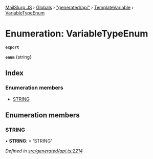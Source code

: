 [MailSlurp JS](../README.md) › [Globals](../globals.md) › ["generated/api"](../modules/_generated_api_.md) › [TemplateVariable](../modules/_generated_api_.templatevariable.md) › [VariableTypeEnum](_generated_api_.templatevariable.variabletypeenum.md)

# Enumeration: VariableTypeEnum

**`export`** 

**`enum`** {string}

## Index

### Enumeration members

* [STRING](_generated_api_.templatevariable.variabletypeenum.md#string)

## Enumeration members

###  STRING

• **STRING**: =  <any>'STRING'

*Defined in [src/generated/api.ts:2214](https://github.com/mailslurp/mailslurp-client-ts-js/blob/7518dcd/src/generated/api.ts#L2214)*

